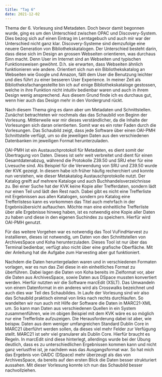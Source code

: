 ```yaml
---
title: "Tag 6"
date: 2021-12-02
---
```


Thema der 6. Vorlesung sind Metadaten. Doch bevor damit begonnen wurde, ging es um den Unterschied zwischen OPAC und Discovery-System. Dies bezog sich auf einen Eintrag im Lerntagebuch und auch mir war der Unterschied nicht ganz klar. Discovery-Systeme sind demzufolge eine neuere Generation von Bibliothekskatalogen. Der Unterschied besteht darin, dass diese sich im Design an grossen Webseiten orientieren, was durchaus Sinn macht. Denn User im Internet sind an Webseiten und typischen Funktionsweisen gewöhnt. D.h. sie erwarten, dass Webseiten ähnlich funktionieren wie andere. Orientiert sich nun ein Bibliothekskatalog an Webseiten wie Google und Amazon, fällt dem User die Benutzung leichter und dies führt zu einer besseren User Experience. In meiner Zeit als Bibliotheksfachangestellte bin ich auf einige Bibliothekskataloge gestossen, welche in ihre Funktion nicht intuitiv bedienbar waren und auch in ihrem Design wenig ansprechend. Aus diesem Grund finde ich es durchaus gut, wenn hier auch das Design mehr in den Vordergrund rückt. 

Nach diesem Thema ging es dann aber um Metadaten und Schnittstellen. Zunächst betrachteten wir nochmals das das Schaubild von Beginn der Vorlesung. Mittlerweile war mir dieses verständlicher, da die Inhalte der Vorlesungen sich daran orientierten. Somit war es ein roter Faden durch die Vorlesungen. Das Schaubild zeigt, dass jede Software über einen OAI-PMH Schnittstelle verfügt, um so die jeweiligen Daten aus den verschiedenen Datenbanken im jeweiligen Format herunterzuladen. 

OAI-PMH ist ein Austauschprotokoll für Metadaten, es dient somit der Übertragung von Daten. Dieses ist sehr weit verbreitet und dient für einen Gesamtdatenabzug, während die Protokolle Z39.50 und SRU eher für eine Livesuche sind. Als Beispiel für die Verwendung von SRU und Z39.50 wurde der KVK gezeigt. In diesem habe ich früher häufig recherchiert und konnte nun verstehen, wie dieser Metakatalog Austauschprotokolle nutzt. Der Katalog greift auf mehrere Kataloge und auch Buchhandelsverzeichnisse zu. Bei einer Suche hat der KVK keine Kopie aller Trefferdaten, sondern lädt nur einen Teil und lädt den Rest nach. Dabei gibt es nicht eine Trefferliste mit Ergebnissen aus allen Katalogen, sondern pro Katalog eine Trefferlisteso kann es vorkommen das Titel auch mehrfach in der Ergebnisübersicht auftauchen. Möchte man eine einheitliche Trefferliste über alle Ergebnisse hinweg haben, ist es notwendig eine Kopie aller Daten zu haben und diese in den eigenen Suchindex zu speichern. Hierfür wird OAI-PMH genutzt. 

Für das weitere Vorgehen war es notwendig das Tool VuFindHarvest zu installieren, dieses ist notwendig, um Daten von den Schnittstellen von ArchivesSpace und Koha herunterzuladen. Dieses Tool ist nur über das Terminal bedienbar, verfügt also nicht über eine grafische Oberfläche. Mit der Anleitung hat die Aufgabe zum Harvesting aber gut funktioniert.  

Nachdem die Daten heruntergeladen waren und in verschiedenen Formaten vorlagen, war es nun das Ziel diese in ein einheitliches Format zu überführen.  Dabei lagen die Daten von Koha bereits im Zielformat vor, aber die Daten aus ArchivesSpace, sowie Daten aus DSpace mussten konvertiert werden. Hierfür nutzten wir die Software marcEdit (XSLT). Das Umwandeln von einem Datenformat in ein anderes wird als 
Crosswalks bezeichnet und auch dies war Teil des Schaubildes. In Laufe der Vorlesung sind wir also das Schaubild praktisch einmal von links nach rechts durchlaufen. So wandelten wir nun auch mit Hilfe der Software die Daten in MARC21-XML um. So kann man Daten aus verschiedenen Quellen in ein System zusammenführen, wie im obigen Beispiel mit dem KVK wäre es so möglich nur eine Trefferliste aufzuzeigen. 
Die Herausforderung dabei ist aber, wie beispw. Daten aus dem weniger umfangreichen Standard Dublin Core in MARC21 überführt werden sollen, da dieses viel mehr Felder zur Verfügung stellt. MARC21 ist sehr viel granularer als Dublin Core. Hierfür braucht es Regeln. In marcEdit sind diese hinterlegt, allerdings wurde bei der Übung deutlich, dass es zu unterschiedlichen Ergebnissen kommen kann und nicht ganz verlustfrei ist, je nachdem was das Ausgangsformat war. So hat mich das Ergebnis von OAIDC (DSpace) mehr überzeugt als das von ArchivesSpace, da bereits auf den ersten Blick die Daten besser strukturiert aussahen. Mit dieser Vorlesung konnte ich nun das Schaubild besser nachvollziehen.

